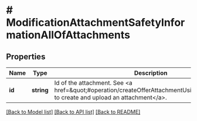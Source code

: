 # # ModificationAttachmentSafetyInformationAllOfAttachments

## Properties

Name | Type | Description | Notes
------------ | ------------- | ------------- | -------------
**id** | **string** | Id of the attachment. See &lt;a href&#x3D;\&quot;#operation/createOfferAttachmentUsingPOST\&quot;&gt;how to create and upload an attachment&lt;/a&gt;. | [optional]

[[Back to Model list]](../../README.md#models) [[Back to API list]](../../README.md#endpoints) [[Back to README]](../../README.md)
